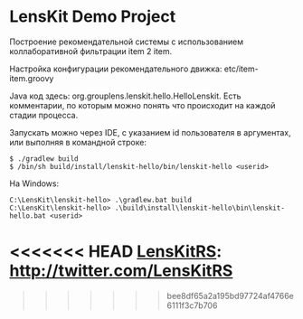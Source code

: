 # LensKit Demo Project

Построение рекомендательной системы с использованием коллаборативной фильтрации item 2 item.

Настройка конфигурации рекомендательного движка: etc/item-item.groovy

Java код здесь: org.grouplens.lenskit.hello.HelloLenskit. Есть комментарии, по которым можно понять что происходит на каждой стадии процесса.

Запускать можно через IDE, с указанием id пользователя в аргументах, или выполняя в командной строке:

	$ ./gradlew build
	$ /bin/sh build/install/lenskit-hello/bin/lenskit-hello <userid>

На Windows:

	C:\LensKit\lenskit-hello> .\gradlew.bat build
	C:\LensKit\lenskit-hello> .\build\install\lenskit-hello\bin\lenskit-hello.bat <userid>
    
    
[LensKit]: http://lenskit.org
[gradle]: http://gradle.org
[mailing list]: https://wwws.cs.umn.edu/mm-cs/listinfo/lenskit
<<<<<<< HEAD
[LensKitRS]: http://twitter.com/LensKitRS
=======
[LensKitRS]: http://twitter.com/LensKitRS
>>>>>>> bee8df65a2a195bd97724af4766e6111f3c7b706
